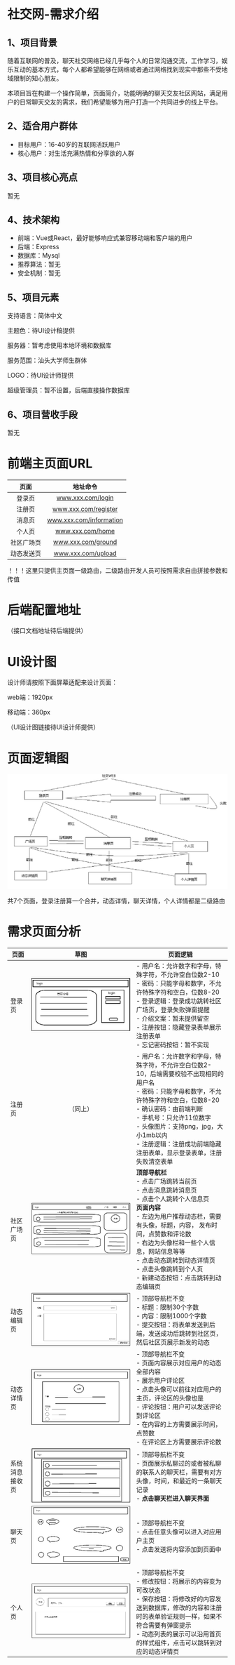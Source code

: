 # 社交网-需求介绍

## 1、项目背景

随着互联网的普及，聊天社交网络已经几乎每个人的日常沟通交流，工作学习，娱乐互动的基本方式，每个人都希望能够在网络或者通过网络找到现实中那些不受地域限制的知心朋友。

本项目旨在构建一个操作简单，页面简介，功能明确的聊天交友社区网站，满足用户的日常聊天交友的需求，我们希望能够为用户打造一个共同进步的线上平台。



## 2、适合用户群体

- 目标用户：16-40岁的互联网活跃用户
- 核心用户：对生活充满热情和分享欲的人群



## 3、项目核心亮点

暂无



## 4、技术架构

- 前端：Vue或React，最好能够响应式兼容移动端和客户端的用户
- 后端：Express
- 数据库：Mysql
- 推荐算法：暂无
- 安全机制：暂无



## 5、项目元素

支持语言：简体中文

主题色：待UI设计稿提供

服务器：暂考虑使用本地环境和数据库

服务范围：汕头大学师生群体

LOGO：待UI设计师提供

超级管理员：暂不设置，后端直接操作数据库



## 6、项目营收手段

暂无



# 前端主页面URL

|    页面    |        地址命令         |
| :--------: | :---------------------: |
|   登录页   |    www.xxx.com/login    |
|   注册页   |  www.xxx.com/register   |
|   消息页   | www.xxx.com/information |
|   个人页   |    www.xxx.com/home     |
| 社区广场页 |   www.xxx.com/ground    |
| 动态发送页 |   www.xxx.com/upload    |

！！！这里只提供主页面一级路由，二级路由开发人员可按照需求自由拼接参数和传值



# 后端配置地址

（接口文档地址待后端提供）



# UI设计图

设计师请按照下面屏幕适配来设计页面：

web端：1920px

移动端：360px

（UI设计图链接待UI设计师提供）



# 页面逻辑图

![image-20241211181548695](./一些文档图片/1.png)

共7个页面，登录注册算一个合并，动态详情，聊天详情，个人详情都是二级路由



# 需求页面分析

| 页面           |                       草图                       | 页面逻辑                                                     |
| -------------- | :----------------------------------------------: | ------------------------------------------------------------ |
| 登录页         | ![image-20241211163102919](./一些文档图片/2.png) | - 用户名：允许数字和字母，特殊字符，不允许空白位数2-10<br />- 密码：只能字母和数字，不允许特殊字符和空白，位数8-20<br />- 登录逻辑：登录成功跳转社区广场页，登录失败弹窗提醒<br />- 介绍文案：暂未提供留空<br />- 注册按钮：隐藏登录表单展示注册表单<br />- 忘记密码按钮：暂不实现 |
| 注册页         |                     （同上）                     | - 用户名：允许数字和字母，特殊字符，不允许空白位数2-10，后端需要校验不出现相同的用户名<br />- 密码：只能字母和数字，不允许特殊字符和空白，位数8-20<br />- 确认密码：由前端判断<br />- 手机号：只允许11位数字<br />- 头像图片：支持png，jpg，大小1mb以内  <br />- 注册逻辑：注册成功前端隐藏注册表单，显示登录表单，注册失败清空表单<br /> |
| 社区广场页     | ![image-20241211170246997](./一些文档图片/3.png) | **顶部导航栏**<br />- 点击广场跳转当前页<br />- 点击消息跳转消息页<br />- 点击个人跳转个人信息页<br />**页面内容**<br />- 左边为用户推荐动态栏，需要有头像，标题，内容， 发布时间，点赞数和评论数<br />- 右边为头像栏和一些个人信息，网站信息等等<br />- 点击动态跳转到动态详情页<br />- 点击头像跳转到个人页<br />- 新建动态按钮：点击跳转到动态编辑页 |
| 动态编辑页     | ![image-20241211180010353](./一些文档图片/7.png) | - 顶部导航栏不变<br />- 标题：限制30个字数<br />- 内容：限制1000个字数<br />- 提交按钮：将表单发送到后端，发送成功后跳转到社区页，然后社区页展示新发的动态 |
| 动态详情页     | ![image-20241211171931022](./一些文档图片/4.png) | - 顶部导航栏不变<br />- 页面内容展示对应用户的动态全部内容<br />- 展示用户评论区<br />- 点击头像可以前往对应用户的主页，评论区的头像也是<br />- 评论按钮：用户可以发送评论到评论区<br />- 在内容的上方需要展示时间，点赞数<br />- 在评论区上方需要展示评论数 |
| 系统消息接收页 | ![image-20241211171147901](./一些文档图片/8.png) | - 顶部导航栏不变<br />- 页面展示私聊过的或者被私聊的联系人的聊天栏，需要有对方头像，时间，和最近的一条聊天记录<br />- **点击聊天栏进入聊天界面** |
| 聊天页         | ![image-20241211174500737](./一些文档图片/5.png) | - 顶部导航栏不变<br />- 点击任意头像可以进入对应用户主页<br />- 点击发送将内容添加到页面中<br /> |
| 个人页         | ![image-20241211175218492](./一些文档图片/6.png) | - 顶部导航栏不变<br />- 修改按钮：将展示的内容变为可改状态<br />- 保存按钮：将修改好的内容发送到数据库，修改的内容和注册时的表单验证规则一样，如果不符合需要有弹窗提示<br />- 动态列表的展示可以沿用首页的样式组件，点击可以跳转到对应的动态详情页 |

